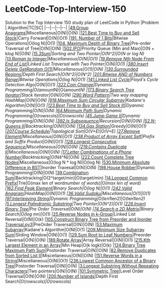 # LeetCode-Top-Interview-150
Solution to the Top Interview 150 study plan of LeetCode in Python
|Problem  | Algorithm|TC|SC|
|--|--|--|--|
|[49.Group Anagrams](https://github.com/ankurvarma7/LeetCode-Top-Interview-150/blob/main/49.%20Group%20Anagrams.py3)|Miscellaneous|O(N)|O(N)
|[121.Best Time to Buy and Sell Stock](https://github.com/ankurvarma7/LeetCode-Top-Interview-150/blob/main/121.%20Best%20Time%20to%20Buy%20and%20Sell%20Stock.py3)|Carry Forward|O(N)|O(1)
|[191. Number of 1 Bits](https://github.com/ankurvarma7/LeetCode-Top-Interview-150/blob/main/191.%20Number%20of%201%20Bits.py3)|Bitwise Operations|O(log N)|O(1)
|[104. Maximum Depth of Binary Tree](https://github.com/ankurvarma7/LeetCode-Top-Interview-150/blob/main/104.%20Maximum%20Depth%20of%20Binary%20Tree.py3)|Pre-order Traversal of Tree|O(N)|O(N)
|[502.IPO](https://github.com/ankurvarma7/LeetCode-Top-Interview-150/blob/main/502.%20IPO.py3)|Priority Queue (Min and Max)|O(N + k*log N)|O(N)
|[15.3Sum](https://github.com/ankurvarma7/LeetCode-Top-Interview-150/blob/main/15.%203Sum.py3)|Sorting and Two Pointer|O(N^2)|O(N or log N)
|[13.Roman to Integer](https://github.com/ankurvarma7/LeetCode-Top-Interview-150/blob/main/13.%20Roman%20to%20Integer.py3)|Miscellaneous|O(N)|O(1)
|[19.Remove Nth Node From End of List](https://github.com/ankurvarma7/LeetCode-Top-Interview-150/blob/main/19.%20Remove%20Nth%20Node%20From%20End%20of%20List.py3)|Linked List Traversal with Two Pointer|O(N)|O(1)
|[380.Insert Delete GetRandom O(1)](https://github.com/ankurvarma7/LeetCode-Top-Interview-150/blob/main/380.%20Insert%20Delete%20GetRandom%20O(1).py3)|Miscellaneous|O(1)|O(N)
|[130.Surrounded Regions](https://github.com/ankurvarma7/LeetCode-Top-Interview-150/blob/main/130.%20Surrounded%20Regions.py3)|Depth First Search|O(N^2)|O(N^2)
|[201.Bitwise AND of Numbers Range](https://github.com/ankurvarma7/LeetCode-Top-Interview-150/blob/main/201.%20Bitwise%20AND%20of%20Numbers%20Range.py3)|Bitwise Operations|O(log N)|O(1)
|[141.Linked List Cycle](https://github.com/ankurvarma7/LeetCode-Top-Interview-150/blob/main/141.%20Linked%20List%20Cycle.py3)|Floyd's Cycle Detection Algo|O(N)|O(1)
|[322.Coin Change](https://github.com/ankurvarma7/LeetCode-Top-Interview-150/blob/main/322.%20Coin%20Change.py3)|Dynamic Programming|O(amount*N)|O(amount*N)
|[173.Binary Search Tree Iterator](https://github.com/ankurvarma7/LeetCode-Top-Interview-150/blob/main/173.%20Binary%20Search%20Tree%20Iterator.py3)|Stack Iterator|O(N)|O(N)
|[290.Word Pattern](https://github.com/ankurvarma7/LeetCode-Top-Interview-150/blob/main/290.%20Word%20Pattern.py3)|Two way mapping HashMap|O(N)|O(N)
|[918.Maximum Sum Circular Subarray](https://github.com/ankurvarma7/LeetCode-Top-Interview-150/blob/main/918.%20Maximum%20Sum%20Circular%20Subarray.py3)|Kadane's Algorithm|O(N)|O(1)
|[123.Best Time to Buy and Sell Stock III](https://github.com/ankurvarma7/LeetCode-Top-Interview-150/blob/main/123.%20Best%20Time%20to%20Buy%20and%20Sell%20Stock%20III.py3)|Dyanmic Programming|O(N)|O(N)
|[64.Minimum Path Sum](https://github.com/ankurvarma7/LeetCode-Top-Interview-150/blob/main/64.%20Minimum%20Path%20Sum.py3)|Dynamic Programming|O(rows*cols)|O(rows*cols)
|[45.Jump Game II](https://github.com/ankurvarma7/LeetCode-Top-Interview-150/blob/main/45.%20Jump%20Game%20II.py3)|Dynamic Programming|O(N)|O(N)
|[392.Is Subsequence](https://github.com/ankurvarma7/LeetCode-Top-Interview-150/blob/main/392.%20Is%20Subsequence.py3)|Recursion|O(N)|O(N)
|[52.N-Queens II](https://github.com/ankurvarma7/LeetCode-Top-Interview-150/blob/main/52.%20N-Queens%20II.py3)|Backtracking|O(N!)|O(N)
|[134.Gas Station](https://github.com/ankurvarma7/LeetCode-Top-Interview-150/blob/main/134.%20Gas%20Station.py3)|Greedy|O(N)|O(1)
|[207.Course Schedule](https://github.com/ankurvarma7/LeetCode-Top-Interview-150/blob/main/207.%20Course%20Schedule.py3)|Topological Sort|O(V+E)|O(V+E)
|[27.Remove Element](https://github.com/ankurvarma7/LeetCode-Top-Interview-150/blob/main/27.%20Remove%20Element.py3)|Miscellaneous|O(N)|O(1)
|[238.Product of Array Except Self](https://github.com/ankurvarma7/LeetCode-Top-Interview-150/blob/main/238.%20Product%20of%20Array%20Except%20Self.py3)|Prefix and Suffix Product|O(N)|O(1)
|[128.Longest Consecutive Sequence](https://github.com/ankurvarma7/LeetCode-Top-Interview-150/blob/main/128.%20Longest%20Consecutive%20Sequence.py3)|Miscellaneous|O(N)|O(N)
|[219.Contains Duplicate II](https://github.com/ankurvarma7/LeetCode-Top-Interview-150/blob/main/219.%20Contains%20Duplicate%20II.py3)|Miscellaneous|O(N)|O(N)
|[17.Letter Combinations of a Phone Number](https://github.com/ankurvarma7/LeetCode-Top-Interview-150/blob/main/17.%20Letter%20Combinations%20of%20a%20Phone%20Number.py3)|Backtracking|O(N*4^N)|O(N)
|[222.Count Complete Tree Nodes](https://github.com/ankurvarma7/LeetCode-Top-Interview-150/blob/main/222.%20Count%20Complete%20Tree%20Nodes.py3)|Miscellaneous|O(log N * log N)|O(log N)
|[530.Minimum Absolute Difference in BST](https://github.com/ankurvarma7/LeetCode-Top-Interview-150/blob/main/530.%20Minimum%20Absolute%20Difference%20in%20BST.py3)|Inorder Travesal|O(N)|O(N)
|[198.House Robber](https://github.com/ankurvarma7/LeetCode-Top-Interview-150/blob/main/198.%20House%20Robber.py3)|Dynamic Programming|O(N)|O(N)
|[39.Combination Sum](https://github.com/ankurvarma7/LeetCode-Top-Interview-150/blob/main/39.%20Combination%20Sum.py3)|Backtracking|O(2^target/min)|O(target/min)
|[14.Longest Common Prefix](https://github.com/ankurvarma7/LeetCode-Top-Interview-150/blob/main/14.%20Longest%20Common%20Prefix.py3)|Trie|O(max len of word*number of words)|O(max len of word)
|[162.Find Peak Element](https://github.com/ankurvarma7/LeetCode-Top-Interview-150/blob/main/162.%20Find%20Peak%20Element.py3)|Binary Search|O(log N)|O(1)
|[242.Valid Anagram](https://github.com/ankurvarma7/LeetCode-Top-Interview-150/blob/main/242.%20Valid%20Anagram.py3)|HashMap|O(N)|O(1)
|[36.Valid Sudoku](https://github.com/ankurvarma7/LeetCode-Top-Interview-150/blob/main/36.%20Valid%20Sudoku.py3)|Miscellaneous|O(1)|O(1)
|[97.Interleaving String](https://github.com/ankurvarma7/LeetCode-Top-Interview-150/blob/main/97.%20Interleaving%20String.py3)|Dynamic Programming|O(len1*len2)|O(len1*len2)
|[5.Longest Palindromic Substring](https://github.com/ankurvarma7/LeetCode-Top-Interview-150/blob/main/5.%20Longest%20Palindromic%20Substring.py3)|Two Pointer|O(N^2)|O(1)
|[226.Invert Binary Tree](https://github.com/ankurvarma7/LeetCode-Top-Interview-150/blob/main/226.%20Invert%20Binary%20Tree.py3)|Pre Order Traversal|O(N)|O(N)
|[74.Search a 2D Matrix](https://github.com/ankurvarma7/LeetCode-Top-Interview-150/blob/main/74.%20Search%20a%202D%20Matrix.py3)|Binary Search|O(log m*n)|O(1)
|[25.Reverse Nodes in k-Group](https://github.com/ankurvarma7/LeetCode-Top-Interview-150/blob/main/25.%20Reverse%20Nodes%20in%20k-Group.py3)|Linked List Reversal|O(N)|O(k)
|[105.Construct Binary Tree from Preorder and Inorder Traversal.py3](https://github.com/ankurvarma7/LeetCode-Top-Interview-150/blob/main/105.%20Construct%20Binary%20Tree%20from%20Preorder%20and%20Inorder%20Traversal.py3)|PreOrder Traversal|O(N)|O(N)
|[53.Maximum Subarray](https://github.com/ankurvarma7/LeetCode-Top-Interview-150/blob/main/53.%20Maximum%20Subarray.py3)|Kadane's Algorithm|O(N)|O(1)
|[209.Minimum Size Subarray Sum](https://github.com/ankurvarma7/LeetCode-Top-Interview-150/blob/main/209.%20Minimum%20Size%20Subarray%20Sum.py3)|Sliding Window|O(N)|O(1)
|[129.Sum Root to Leaf Numbers](https://github.com/ankurvarma7/LeetCode-Top-Interview-150/blob/main/129.%20Sum%20Root%20to%20Leaf%20Numbers.py3)|Preorder Traversal|O(N)|O(N)
|[189.Rotate Array](https://github.com/ankurvarma7/LeetCode-Top-Interview-150/blob/main/189.%20Rotate%20Array.py3)|Array Reversal|O(N)|O(1)
|[215.Kth Largest Element in an Array](https://github.com/ankurvarma7/LeetCode-Top-Interview-150/blob/main/215.%20Kth%20Largest%20Element%20in%20an%20Array.py3)|Min Heap|O(k logk)|O(k)
|[124.Binary Tree Maximum Path Sum](https://github.com/ankurvarma7/LeetCode-Top-Interview-150/blob/main/124.%20Binary%20Tree%20Maximum%20Path%20Sum.py3)|Postorder Traversal|O(N)|O(N)
|[82.Remove Duplicates from Sorted List II](https://github.com/ankurvarma7/LeetCode-Top-Interview-150/blob/main/82.%20Remove%20Duplicates%20from%20Sorted%20List%20II.py3)|Miscellaneous|O(N)|O(N)
|[151.Reverse Words in a String](https://github.com/ankurvarma7/LeetCode-Top-Interview-150/blob/main/151.%20Reverse%20Words%20in%20a%20String.py3)|Miscellaneous|O(N)|O(1)
|[236.Lowest Common Ancestor of a Binary Tree](https://github.com/ankurvarma7/LeetCode-Top-Interview-150/blob/main/236.%20Lowest%20Common%20Ancestor%20of%20a%20Binary%20Tree.py3)|Postorder Traversal|O(N)|O(N)
|[3.Longest Substring Without Repeating Characters](https://github.com/ankurvarma7/LeetCode-Top-Interview-150/blob/main/3.%20Longest%20Substring%20Without%20Repeating%20Characters.py3)|Two pointers|O(N)|O(N)
|[101.Symmetric Tree](https://github.com/ankurvarma7/LeetCode-Top-Interview-150/blob/main/101.%20Symmetric%20Tree.py3)|Level Order Traversal|O(N)|O(N)
|[200.Number of Islands](https://github.com/ankurvarma7/LeetCode-Top-Interview-150/blob/main/200.%20Number%20of%20Islands.py3)|Depth First Search|O(rows*cols)|O(rows*cols)
